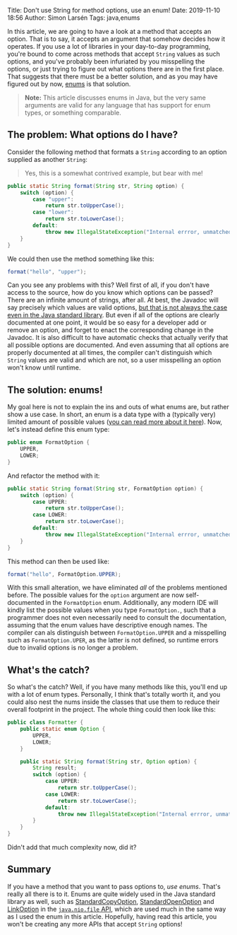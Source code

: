 Title: Don't use String for method options, use an enum!
Date: 2019-11-10 18:56
Author: Simon Larsén
Tags: java,enums

In this article, we are going to have a look at a method that accepts an option.
That is to say, it accepts an argument that somehow decides how it operates. If
you use a lot of libraries in your day-to-day programming, you're bound to come
across methods that accept `String` values as such options, and you've probably
been infuriated by you misspelling the options, or just trying to figure out
what options there are in the first place. That suggests that there must be a
better solution, and as you may have figured out by now,
[enums](https://docs.oracle.com/javase/tutorial/java/javaOO/enum.html) is that
solution.

> **Note:** This article discusses enums in Java, but the very same arguments
> are valid for any language that has support for enum types, or something
> comparable.


## The problem: What options do I have?
Consider the following method that formats a `String` according to an option
supplied as another `String`:

> Yes, this is a somewhat contrived example, but bear with me!

```java
public static String format(String str, String option) {
    switch (option) {
        case "upper":
            return str.toUpperCase();
        case "lower":
            return str.toLowerCase();
        default:
            throw new IllegalStateException("Internal errror, unmatched option " + option);
    }
}
```

We could then use the method something like this:

```java
format("hello", "upper");
```

Can you see any problems with this? Well first of all, if you don't have access
to the source, how do you know which options can be passed? There are an
infinite amount of strings, after all. At best, the Javadoc will say precisely
which values are valid options, [but that is not always the case even in the
Java standard
library](https://docs.oracle.com/javase/8/docs/api/java/nio/file/Files.html#getAttribute-java.nio.file.Path-java.lang.String-java.nio.file.LinkOption...-).
But even if all of the options are clearly documented at one point, it would be
so easy for a developer add or remove an option, and forget to enact the
corresponding change in the Javadoc. It is also difficult to have automatic
checks that actually verify that all possible options are documented. And even
assuming that all options are properly documented at all times, the compiler
can't distinguish which `String` values are valid and which are not, so a user
misspelling an option won't know until runtime.

## The solution: enums!
My goal here is not to explain the ins and outs of what enums are, but rather
show a use case. In short, an enum is a data type with a (typically very)
limited amount of possible values ([you can read more about it
here](https://docs.oracle.com/javase/tutorial/java/javaOO/enum.html)).
Now, let's instead define this enum type:

```java
public enum FormatOption {
    UPPER,
    LOWER;
}
```

And refactor the method with it:

```java
public static String format(String str, FormatOption option) {
    switch (option) {
        case UPPER:
            return str.toUpperCase();
        case LOWER:
            return str.toLowerCase();
        default:
            throw new IllegalStateException("Internal errror, unmatched option " + option);
    }
}
```

This method can then be used like:

```java
format("hello", FormatOption.UPPER);
```

With this small alteration, we have eliminated _all_ of the problems mentioned
before. The possible values for the `option` argument are now self-documented
in the `FormatOption` enum. Additionally, any modern IDE will kindly list the
possible values when you type `FormatOption.`, such that a programmer does not
even necessarily need to consult the documentation, assuming that the enum
values have descriptive enough names. The compiler can als distinguish between
`FormatOption.UPPER` and a misspelling such as `FormatOption.UPER`, as the
latter is not defined, so runtime errors due to invalid options is no longer a
problem.

## What's the catch?
So what's the catch? Well, if you have many methods like this, you'll end up
with a lot of enum types. Personally, I think that's totally worth it, and you
could also nest the nums inside the classes that use them to reduce their
overall footprint in the project. The whole thing could then look like this:

```java
public class Formatter {
    public static enum Option {
        UPPER,
        LOWER;
    }

    public static String format(String str, Option option) {
        String result;
        switch (option) {
            case UPPER:
                return str.toUpperCase();
            case LOWER:
                return str.toLowerCase();
            default:
                throw new IllegalStateException("Internal errror, unmatched option " + option);
        }
    }
}
```

Didn't add that much complexity now, did it?

## Summary
If you have a method that you want to pass options to, _use enums_.
That's really all there is to it. Enums are quite widely used in the Java
standard library as well, such as
[StandardCopyOption](https://docs.oracle.com/javase/8/docs/api/java/nio/file/StandardCopyOption.html),
[StandardOpenOption](https://docs.oracle.com/javase/8/docs/api/java/nio/file/StandardOpenOption.html) and
[LinkOption](https://docs.oracle.com/javase/8/docs/api/java/nio/file/LinkOption.html)
in the [`java.nio.file`
API](https://docs.oracle.com/javase/8/docs/api/java/nio/file/package-summary.html),
which are used much in the same way as I used the enum in this article.
Hopefully, having read this article, you won't be creating any more APIs that
accept `String` options!
